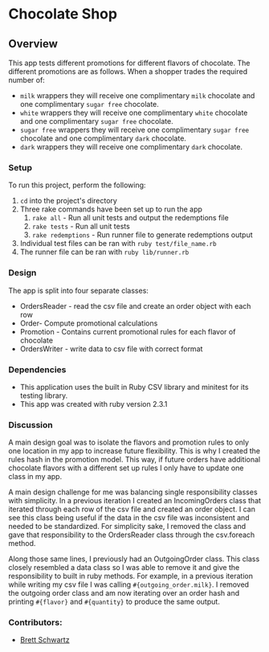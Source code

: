 # Chocolate Shop

## Overview

This app tests different promotions for different flavors of chocolate. The different promotions are as follows. When a shopper trades the required number of:
  - `milk` wrappers they will receive one complimentary `milk` chocolate
    and one complimentary `sugar free` chocolate.
  - `white` wrappers they will receive one complimentary `white`
    chocolate and one complimentary `sugar free` chocolate.
  - `sugar free` wrappers they will receive one complimentary `sugar
    free` chocolate and one complimentary `dark` chocolate.
  - `dark` wrappers they will receive one complimentary `dark`
    chocolate.

### Setup

To run this project, perform the following:
  1. `cd` into the project's directory
  2. Three rake commands have been set up to run the app
     1. `rake all` - Run all unit tests and output the redemptions file
     2. `rake tests` - Run all unit tests
     3. `rake redemptions` - Run runner file to generate redemptions output
  3. Individual test files can be ran with `ruby test/file_name.rb`
  4. The runner file can be ran with `ruby lib/runner.rb`

### Design
The app is split into four separate classes:
* OrdersReader - read the csv file and create an order object with each row
* Order- Compute promotional calculations
* Promotion - Contains current promotional rules for each flavor of chocolate
* OrdersWriter - write data to csv file with correct format

### Dependencies

* This application uses the built in Ruby CSV library and minitest for its testing library.
* This app was created with ruby version 2.3.1

### Discussion
  A main design goal was to isolate the flavors and promotion rules to only one location in my app to increase future flexibility. This is why I created the rules hash in the promotion model. This way, if future orders have additional chocolate flavors with a different set up rules I only have to update one class in my app.

  A main design challenge for me was balancing single responsibility classes with simplicity. In a previous iteration I created an IncomingOrders class that iterated through each row of the csv file and created an order object. I can see this class being useful if the data in the csv file was inconsistent and needed to be standardized. For simplicity sake, I removed the class and gave that responsibility to the OrdersReader class through the csv.foreach method.

  Along those same lines, I previously had an OutgoingOrder class. This class closely resembled a data class so I was able to remove it and give the responsibility to built in ruby methods. For example, in a previous iteration while writing my csv file I was calling `#{outgoing_order.milk}`. I removed the outgoing order class and am now iterating over an order hash and printing `#{flavor}` and `#{quantity}` to produce the same output.

### Contributors:
* [Brett Schwartz](https://github.com/bschwartz10)
